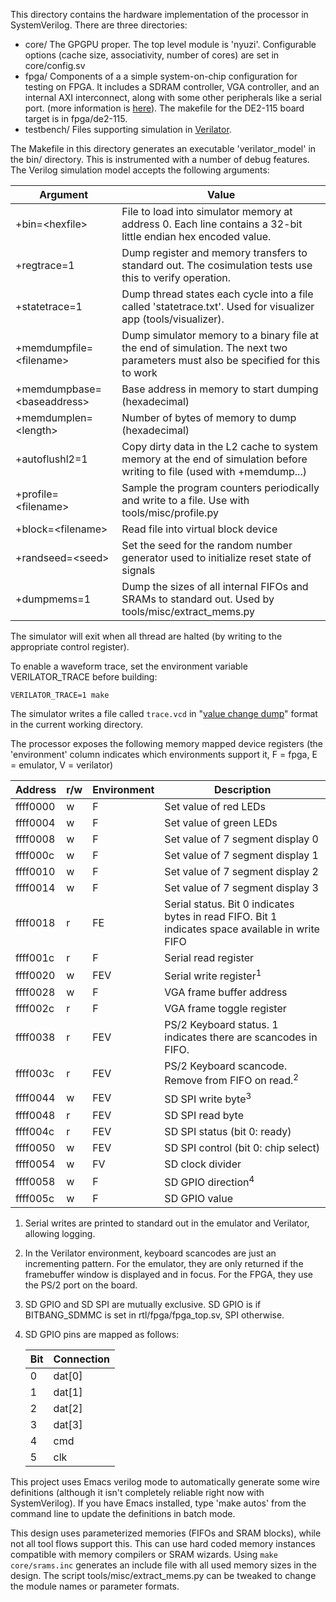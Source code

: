 This directory contains the hardware implementation of the processor in 
SystemVerilog. There are three directories:
- core/ The GPGPU proper. The top level module is 'nyuzi'.
Configurable options (cache size, associativity, number of cores) are set in 
core/config.sv
- fpga/ Components of a a simple system-on-chip configuration for testing on FPGA.
It includes a SDRAM controller, VGA controller, and an internal AXI interconnect,
along with some other peripherals like a serial port.
(more information is [here](https://github.com/jbush001/NyuziProcessor/wiki/FPGA-Test-Environment)).
The makefile for the DE2-115 board target is in fpga/de2-115.
- testbench/ Files supporting simulation in [Verilator](http://www.veripool.org/wiki/verilator). 

The Makefile in this directory generates an executable 'verilator_model' 
in the bin/ directory. This is instrumented with a number of debug features. 
The Verilog simulation model accepts the following arguments:

|Argument|Value|
|--------|-----|
| +bin=&lt;hexfile&gt; | File to load into simulator memory at address 0. Each line contains a 32-bit little endian hex encoded value. |
| +regtrace=1 | Dump register and memory transfers to standard out.  The cosimulation tests use this to verify operation. |
| +statetrace=1 | Dump thread states each cycle into a file called 'statetrace.txt'.  Used for visualizer app (tools/visualizer). |
| +memdumpfile=&lt;filename&gt; | Dump simulator memory to a binary file at the end of simulation. The next two parameters must also be specified for this to work |
| +memdumpbase=&lt;baseaddress&gt;| Base address in memory to start dumping (hexadecimal) |
| +memdumplen=&lt;length&gt; | Number of bytes of memory to dump (hexadecimal) |
| +autoflushl2=1 | Copy dirty data in the L2 cache to system memory at the end of simulation before writing to file (used with +memdump...) |
| +profile=&lt;filename&gt; | Sample the program counters periodically and write to a file.  Use with tools/misc/profile.py |
| +block=&lt;filename&gt; | Read file into virtual block device
| +randseed=&lt;seed&gt; | Set the seed for the random number generator used to initialize reset state of signals 
| +dumpmems=1 | Dump the sizes of all internal FIFOs and SRAMs to standard out. Used by tools/misc/extract_mems.py | 

The simulator will exit when all thread are halted (by writing to the
appropriate control register).

To enable a waveform trace, set the environment variable VERILATOR_TRACE before building:

    VERILATOR_TRACE=1 make

The simulator writes a file called `trace.vcd` in "[value change dump](http://en.wikipedia.org/wiki/Value_change_dump)"
format in the current working directory.

The processor exposes the following memory mapped device registers (the 'environment' 
column indicates which environments support it, F = fpga, E = emulator, V = verilator)

|Address|r/w|Environment|Description|
|----|----|----|----|
| ffff0000 | w | F | Set value of red LEDs |
| ffff0004 | w | F | Set value of green LEDs |
| ffff0008 | w | F | Set value of 7 segment display 0 |
| ffff000c | w | F | Set value of 7 segment display 1 |
| ffff0010 | w | F | Set value of 7 segment display 2 |
| ffff0014 | w | F | Set value of 7 segment display 3 |
| ffff0018 | r | FE | Serial status. Bit 0 indicates bytes in read FIFO. Bit 1 indicates space available in write FIFO |
| ffff001c | r | F | Serial read register |
| ffff0020 | w | FEV | Serial write register<sup>1</sup> |
| ffff0028 | w | F | VGA frame buffer address |
| ffff002c | r | F | VGA frame toggle register |
| ffff0038 | r | FEV | PS/2 Keyboard status. 1 indicates there are scancodes in FIFO. |
| ffff003c | r | FEV | PS/2 Keyboard scancode. Remove from FIFO on read.<sup>2</sup> |
| ffff0044 | w | FEV | SD SPI write byte<sup>3</sup> |
| ffff0048 | r | FEV | SD SPI read byte |
| ffff004c | r | FEV  | SD SPI status (bit 0: ready) |
| ffff0050 | w | FEV | SD SPI control (bit 0: chip select) |
| ffff0054 | w | FV | SD clock divider |
| ffff0058 | w | F | SD GPIO direction<sup>4</sup> |
| ffff005c | w | F | SD GPIO value |

1. Serial writes are printed to standard out in the emulator and Verilator, allowing logging.
2. In the Verilator environment, keyboard scancodes are just an incrementing pattern. For the emulator, they are only returned if the framebuffer window is displayed and in focus. For the FPGA, they use the PS/2 port on the board.
3. SD GPIO and SD SPI are mutually exclusive.  SD GPIO is if BITBANG_SDMMC is set in rtl/fpga/fpga_top.sv, SPI otherwise.
4. SD GPIO pins are mapped as follows:

    |Bit|Connection|
    |----|----|
    | 0 | dat[0] |
    | 1 | dat[1] |
    | 2 | dat[2] |
    | 3 | dat[3] |
    | 4 | cmd |
    | 5 | clk |

This project uses Emacs verilog mode to automatically generate some wire definitions 
(although it isn't completely reliable right now with SystemVerilog).  If you have 
Emacs installed, type 'make autos' from the command line to update the definitions 
in batch mode.

This design uses parameterized memories (FIFOs and SRAM blocks), while not all 
tool flows support this. This can use hard coded memory instances compatible 
with memory compilers or SRAM wizards. Using `make core/srams.inc` generates 
an include file with all used memory sizes in the design. The script 
tools/misc/extract_mems.py can be tweaked to change the module names or parameter 
formats.
